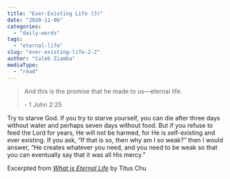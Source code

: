 ```yaml
---
title: "Ever-Existing Life (3)"
date: "2020-11-06"
categories: 
  - "daily-words"
tags: 
  - "eternal-life"
slug: "ever-existing-life-2-2"
author: "Caleb Ziamba"
mediaType: 
  - "read"
---
```


> And this is the promise that he made to us—eternal life.
> 
> \- 1 John 2:25

Try to starve God. If you try to starve yourself, you can die after three days without water and perhaps seven days without food. But if you refuse to feed the Lord for years, He will not be harmed, for He is self-existing and ever existing. If you ask, “If that is so, then why am I so weak?” then I would answer, “He creates whatever you need, and you need to be weak so that you can eventually say that it was all His mercy.”

Excerpted from _[What is Eternal Life](https://www.asweetsavor.org/what-is-eternal-life/)_ by Titus Chu
